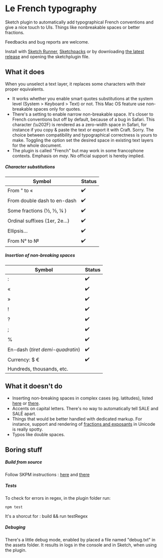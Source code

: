 # Le French typography

Sketch plugin to automatically add typographical French conventions and give a nice touch to UIs. Things like nonbreakable spaces or better fractions.

Feedbacks and bug reports are welcome.

Install with [Sketch Runner](https://sketchrunner.com/), [Sketchpacks](https://www.sketchpacks.com/Saint-loup/french-typography) or by downloading
[the latest release](https://github.com/Saint-loup/french-typography/releases/latest) and opening the sketchplugin file.


##  What it does

When you unselect a text layer, it replaces some characters with their proper equivalents. 

* It works whether you enable smart quotes substitutions at the system level (System > Keyboard > Text) or not. This Mac OS feature use non-breakable spaces only for quotes.
* There's a setting to enable narrow non-breakable space. It's closer to French conventions but off by default, because of a bug in Safari. This character (\u202F) is rendered as a zero-width space in Safari, for instance if you copy & paste the text or export it with Craft. Sorry. The choice between compatibility and typographical correctness is yours to make. Toggling the option set the desired space in existing text layers for the whole document.
* The plugin is called "French" but may work in some francophone contexts. Emphasis on *may*. No official support is hereby implied.

##### Character substitutions

| Symbol                      | Status |
| ---------------------------- | ------ |
| From " to «                |  ✔️  |
| From double dash to en-dash       |  ✔️  |
| Some fractions (½, ⅓, ¼ )           |  ✔️  |
| Ordinal suffixes (1er, 2e…)|  ✔️  |
| Ellipsis…   |  ✔️  |
| From N° to №                     |  ✔️  |


##### Insertion of non-breaking spaces

| Symbol                 | Status |
| --------------------- | ------- |
| :                     |  ✔️  |
| «                     |  ✔️  |
| »                     |  ✔️  |
| !                     |  ✔️  |
| ?                     |  ✔️  |
| ;                     |  ✔️  |
| %                     |  ✔️  |
| En-dash  (*tiret demi-quadratin*)      |  ✔️  |
| Currency:  $ €        |  ✔️  |
| Hundreds, thousands, etc.  |      |


## What it doesn't do


* Inserting non-breaking spaces in complex cases (eg. latitudes), listed [here](https://www.btb.termiumplus.gc.ca/tpv2guides/guides/chroniq/index-fra.html?lang=fra&lettr=indx_autr8cDRJ-6fjpl0&page=9ouqyIer24Kc.html) or [there](https://en.wikipedia.org/wiki/Wikipedia:Manual_of_Style#Non-breaking_spaces).
* Accents on capital letters. There's no way to automatically tell SALE and SALÉ apart.
* Things that would be better handled with dedicated markup. For instance, support and rendering of [fractions and exposants](https://en.wikipedia.org/wiki/Unicode_subscripts_and_superscripts#Superscripts_and_subscripts_block) in Unicode is really spotty.
* Typos like double spaces.


## Boring stuff

##### Build from source

Follow SKPM instructions : [here](https://skpm.io/help/) and [there](https://developer.sketchapp.com/guides/)

##### Tests

To check for errors in regex, in the plugin folder run:

`npm test`

It's a shorcut for : 
build && <sketchTool path> run <plugin path> testRegex

##### Debuging

There's a little debug mode, enabled by placed a file named "debug.txt" in the assets folder. It results in logs in the console and in Sketch, when using the plugin. 
